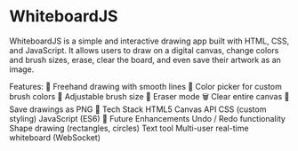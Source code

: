 # WhiteboardJS
WhiteboardJS is a simple and interactive drawing app built with HTML, CSS, and JavaScript.
It allows users to draw on a digital canvas, change colors and brush sizes, erase, clear the board, and even save their artwork as an image.

Features:
🎨 Freehand drawing with smooth lines
🌈 Color picker for custom brush colors
📏 Adjustable brush size
🧽 Eraser mode
🗑️ Clear entire canvas
💾 Save drawings as PNG
🚀 Tech Stack
HTML5 Canvas API
CSS (custom styling)
JavaScript (ES6)
🎯 Future Enhancements
Undo / Redo functionality
Shape drawing (rectangles, circles)
Text tool
Multi-user real-time whiteboard (WebSocket)
